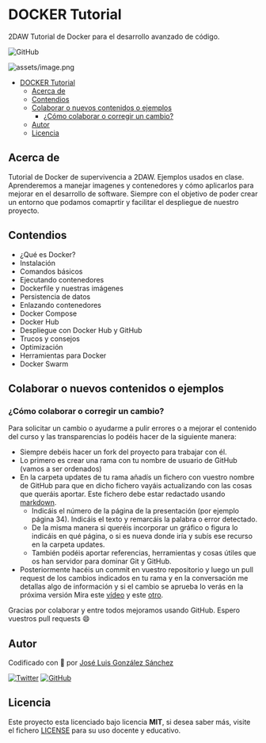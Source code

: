 # DOCKER Tutorial

2DAW Tutorial de Docker para el desarrollo avanzado de código.

![GitHub](https://img.shields.io/github/last-commit/joseluisgs/docker-tutorial)

![assets/image.png](https://laenredadera.net/wp-content/uploads/2018/01/docker.png)

- [DOCKER Tutorial](#docker-tutorial)
  - [Acerca de](#acerca-de)
  - [Contendios](#contendios)
  - [Colaborar o nuevos contenidos o ejemplos](#colaborar-o-nuevos-contenidos-o-ejemplos)
    - [¿Cómo colaborar o corregir un cambio?](#cómo-colaborar-o-corregir-un-cambio)
  - [Autor](#autor)
  - [Licencia](#licencia)

## Acerca de

Tutorial de Docker de supervivencia a 2DAW. Ejemplos usados en clase.
Aprenderemos a manejar imagenes y contenedores y cómo aplicarlos para mejorar en el desarrollo de software.
Siempre con el objetivo de poder crear un entorno que podamos comaprtir y facilitar el despliegue de nuestro proyecto.

## Contendios
- ¿Qué es Docker?
- Instalación
- Comandos básicos
- Ejecutando contenedores
- Dockerfile y nuestras imágenes
- Persistencia de datos
- Enlazando contenedores
- Docker Compose
- Docker Hub
- Despliegue con Docker Hub y GitHub
- Trucos y consejos
- Optimización
- Herramientas para Docker
- Docker Swarm


## Colaborar o nuevos contenidos o ejemplos

### ¿Cómo colaborar o corregir un cambio?

Para solicitar un cambio o ayudarme a pulir errores o a mejorar el contenido del curso y las transparencias lo podéis hacer de la siguiente manera:

- Siempre debéis hacer un fork del proyecto para trabajar con él.
- Lo primero es crear una rama con tu nombre de usuario de GitHub (vamos a ser ordenados)
- En la carpeta updates de tu rama añadís un fichero con vuestro nombre de GitHub para que en dicho fichero vayáis actualizando con las cosas que queráis aportar. Este fichero debe estar redactado usando [markdown](https://www.markdownguide.org/basic-syntax/).
  - Indicáis el número de la página de la presentación (por ejemplo página 34). Indicáis el texto y remarcáis la palabra o error detectado.
  - De la misma manera si queréis incorporar un gráfico o figura lo indicáis en qué página, o si es nueva donde iría y subís ese recurso en la carpeta updates.
  - También podéis aportar referencias, herramientas y cosas útiles que os han servidor para dominar Git y GitHub.
- Posteriormente hacéis un commit en vuestro repositorio y luego un pull request de los cambios indicados en tu rama y en la conversación me detallas algo de información y si el cambio se aprueba lo verás en la próxima versión Mira este [vídeo](https://www.youtube.com/watch?v=_M8oalUyz10) y este [otro](https://www.youtube.com/watch?v=QntLv5BjUr0).

Gracias por colaborar y entre todos mejoramos usando GitHub. Espero vuestros pull requests :smile:



## Autor

Codificado con :sparkling_heart: por [José Luis González Sánchez](https://twitter.com/joseluisgonsan)

[![Twitter](https://img.shields.io/twitter/follow/joseluisgonsan?style=social)](https://twitter.com/joseluisgonsan)
[![GitHub](https://img.shields.io/github/followers/joseluisgs?style=social)](https://github.com/joseluisgs)

## Licencia

Este proyecto esta licenciado bajo licencia **MIT**, si desea saber más, visite el fichero
[LICENSE](./LICENSE) para su uso docente y educativo.